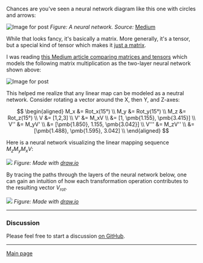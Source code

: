Chances are you've seen a neural network diagram like this one with circles and arrows:

![Image for post](https://miro.medium.com/max/496/1*GTdVep66Ln4N4Zd2JnSXbQ.png)
*Figure: A neural network. Source:* [Medium](https://medium.com/@quantumsteinke/whats-the-difference-between-a-matrix-and-a-tensor-4505fbdc576c)

While that looks fancy, it's basically a matrix. More generally, it's a tensor, but a special kind of tensor which makes it [just a matrix](https://math.stackexchange.com/a/412429).

I was reading [this Medium article comparing matrices and tensors](https://medium.com/@quantumsteinke/whats-the-difference-between-a-matrix-and-a-tensor-4505fbdc576c) which models the following matrix multiplication as the two-layer neural network shown above:

![Image for post](https://miro.medium.com/max/756/1*Bxba1gx4ec2h9qe7UNPvMg.png)

This helped me realize that any linear map can be modeled as a neutral network. Consider rotating a vector around the X, then Y, and Z-axes:

$$
\begin{aligned}
M_x &= Rot_x(15°) \\
M_y &= Rot_y(15°) \\
M_z &= Rot_z(15°) \\
V &= [1,2,3] \\
V' &= M_xV \\
&= [1, \pmb{1.155}, \pmb{3.415}] \\
V'' &= M_yV' \\
&= [\pmb{1.850}, 1.155, \pmb{3.042}] \\
V''' &= M_zV'' \\
&= [\pmb{1.488}, \pmb{1.595}, 3.042] \\
\end{aligned}
$$

Here is a neural network visualizing the linear mapping sequence $M_zM_yM_xV$:

![](https://drive.google.com/uc?export=view&id=1JZ5nbd-Y55QYEPMk8XQ00cE2w688KX25)
*Figure: Made with [draw.io](https://draw.io/)*

By tracing the paths through the layers of the neural network below, one can gain an intuition of how each transformation operation contributes to the resulting vector $V_{rot}$.

![](https://drive.google.com/uc?export=view&id=1t9ccuXdm87LI7s9Tx5QdnJ0STQQv_V39)
*Figure: Made with [draw.io](https://draw.io/)*

***
### Discussion
Please feel free to start a discussion [on GitHub](https://github.com/slater1/blog/issues).

***
[Main page](index.html)
